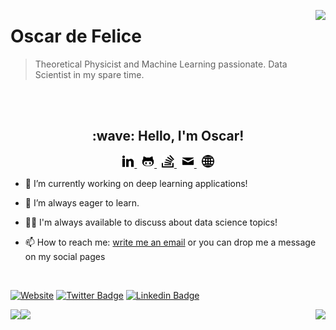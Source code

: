 <a href="https://oscar-defelice.github.io"><img src="https://user-images.githubusercontent.com/49638680/98257151-9f5e5800-1f7f-11eb-9f42-479a4fc6cf24.png" height="125" align="right" /></a>

# Oscar de Felice
> Theoretical Physicist and Machine Learning passionate. Data Scientist in my spare time.

<br />
<br />

<h2 align="center">
    :wave: Hello, I'm Oscar!
</h2>

<p align="center">
    <a href="https://linkedin.com/in/oscar-de-felice-5ab72383/">
        <img src="https://raw.githubusercontent.com/mzjp2/mzjp2/master/icons/linkedin.svg" width=20px height=20px alt="linkedin: oscar-de-felice-5ab72383/">
    </a>&nbsp;
    <a href="https://github.com/oscar-defelice">
        <img src="https://raw.githubusercontent.com/mzjp2/mzjp2/master/icons/github.svg" width=20px height=20px alt="github: oscar-defelice">
    </a>&nbsp;
    <a href="https://stackexchange.com/users/4575790/oscar">
        <img src="https://raw.githubusercontent.com/mzjp2/mzjp2/master/icons/stackoverflow.svg" width=20px height=20px alt="stackoverflow">
    </a>&nbsp;
    <a href="mailto:oscar.defelice@gmail.com">
        <img src="https://raw.githubusercontent.com/mzjp2/mzjp2/master/icons/mail.svg" width=20px height=20px alt="email">
    </a>&nbsp;
    <a href="https://oscar-defelice.github.io">
        <img src="https://raw.githubusercontent.com/mzjp2/mzjp2/master/icons/web.svg" width=20px height=20px alt="website">
    </a>
</p>


- 🔭 I’m currently working on deep learning applications!
- 🌱 I’m always eager to learn.
- 🧔🏻 I'm always available to discuss about data science topics!

- 📫 How to reach me: [write me an email](mailto:oscar.defelice@gmail.com) or you can drop me a message on my social pages
<br />

[![Website](https://img.shields.io/badge/oscar--defelice-oscar-orange?style=plastic&logo=netlify&logoColor=informational&link=oscar-defelice.github.io)](https://oscar-defelice.github.io)
[![Twitter Badge](https://img.shields.io/badge/-@OscardeFelice-1ca0f1?style=plastic&labelColor=1ca0f1&logo=twitter&logoColor=white&link=https://twitter.com/oscardefelice)](https://twitter.com/OscardeFelice)
[![Linkedin Badge](https://img.shields.io/badge/-oscardefelice-blue?style=plastic&logo=Linkedin&logoColor=white&link=https://linkedin.com/in/oscar-de-felice-5ab72383/)](https://linkedin.com/in/oscar-de-felice-5ab72383/) 

<a href="http://ionicabizau.github.io/github-profile-languages/?user=%2540oscar-defelice">
  <img align="left" src="https://github-readme-stats.vercel.app/api/top-langs/?username=oscar-defelice&count_private=true&langs_count=7&hide=jupyter%20notebook, tex" />
</a>
<a href="http://ionicabizau.github.io/github-profile-languages/?user=%2540oscar-defelice">
  <img align="right" src="https://github-readme-stats.vercel.app/api?username=oscar-defelice&count_private=true&show_icons=true" />
</a>


<!--- Google Analytics Pixel Tracker -->
<img src="https://www.google-analytics.com/collect?v=1&t=pageview&tid=UA-140255752-1&dh=github.com&dp=https%3A%2F%2Fgithub.com%2Foscar-defelice" />


<!--
**oscar-defelice/oscar-defelice** is a ✨ _special_ ✨ repository because its `README.md` (this file) appears on your GitHub profile.

Here are some ideas to get you started:

- 🔭 I’m currently working on ...
- 🌱 I’m currently learning ...
- 👯 I’m looking to collaborate on ...
- 🤔 I’m looking for help with ...
- 💬 Ask me about ...
- 📫 How to reach me: ...
- 😄 Pronouns: ...
- ⚡ Fun fact: ...
-->

